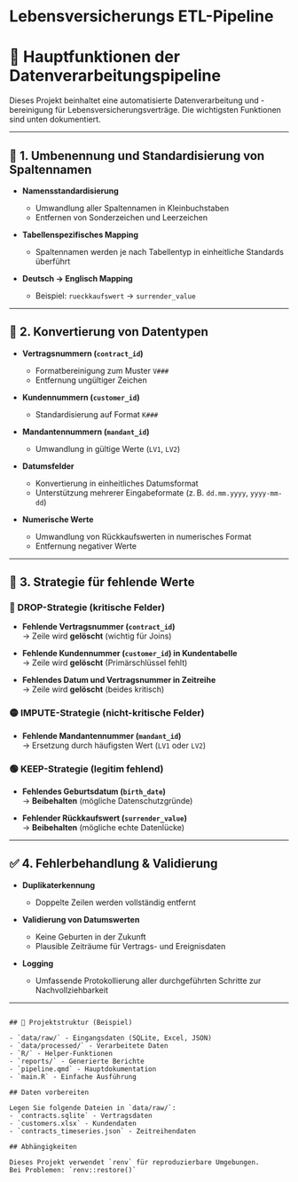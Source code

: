 # Lebensversicherungs ETL-Pipeline

# 🔧 Hauptfunktionen der Datenverarbeitungspipeline

Dieses Projekt beinhaltet eine automatisierte Datenverarbeitung und -bereinigung für Lebensversicherungsverträge. Die wichtigsten Funktionen sind unten dokumentiert.

---

## 🔁 1. Umbenennung und Standardisierung von Spaltennamen

- **Namensstandardisierung**  
  - Umwandlung aller Spaltennamen in Kleinbuchstaben  
  - Entfernen von Sonderzeichen und Leerzeichen  

- **Tabellenspezifisches Mapping**  
  - Spaltennamen werden je nach Tabellentyp in einheitliche Standards überführt  

- **Deutsch → Englisch Mapping**  
  - Beispiel: `rueckkaufswert` → `surrender_value`

---

## 🧮 2. Konvertierung von Datentypen

- **Vertragsnummern (`contract_id`)**  
  - Formatbereinigung zum Muster `V###`  
  - Entfernung ungültiger Zeichen  

- **Kundennummern (`customer_id`)**  
  - Standardisierung auf Format `K###`  

- **Mandantennummern (`mandant_id`)**  
  - Umwandlung in gültige Werte (`LV1`, `LV2`)  

- **Datumsfelder**  
  - Konvertierung in einheitliches Datumsformat  
  - Unterstützung mehrerer Eingabeformate (z. B. `dd.mm.yyyy`, `yyyy-mm-dd`)  

- **Numerische Werte**  
  - Umwandlung von Rückkaufswerten in numerisches Format  
  - Entfernung negativer Werte

---

## 🚫 3. Strategie für fehlende Werte

### 🔴 DROP-Strategie (kritische Felder)

- **Fehlende Vertragsnummer (`contract_id`)**  
  → Zeile wird **gelöscht** (wichtig für Joins)

- **Fehlende Kundennummer (`customer_id`) in Kundentabelle**  
  → Zeile wird **gelöscht** (Primärschlüssel fehlt)

- **Fehlendes Datum und Vertragsnummer in Zeitreihe**  
  → Zeile wird **gelöscht** (beides kritisch)

### 🟡 IMPUTE-Strategie (nicht-kritische Felder)

- **Fehlende Mandantennummer (`mandant_id`)**  
  → Ersetzung durch häufigsten Wert (`LV1` oder `LV2`)

### 🟢 KEEP-Strategie (legitim fehlend)

- **Fehlendes Geburtsdatum (`birth_date`)**  
  → **Beibehalten** (mögliche Datenschutzgründe)

- **Fehlender Rückkaufswert (`surrender_value`)**  
  → **Beibehalten** (mögliche echte Datenlücke)

---

## ✅ 4. Fehlerbehandlung & Validierung

- **Duplikaterkennung**  
  - Doppelte Zeilen werden vollständig entfernt

- **Validierung von Datumswerten**  
  - Keine Geburten in der Zukunft  
  - Plausible Zeiträume für Vertrags- und Ereignisdaten

- **Logging**  
  - Umfassende Protokollierung aller durchgeführten Schritte zur Nachvollziehbarkeit

---

   ```

## 📁 Projektstruktur (Beispiel)

- `data/raw/` - Eingangsdaten (SQLite, Excel, JSON)
- `data/processed/` - Verarbeitete Daten
- `R/` - Helper-Funktionen
- `reports/` - Generierte Berichte
- `pipeline.qmd` - Hauptdokumentation
- `main.R` - Einfache Ausführung

## Daten vorbereiten

Legen Sie folgende Dateien in `data/raw/`:
- `contracts.sqlite` - Vertragsdaten
- `customers.xlsx` - Kundendaten  
- `contracts_timeseries.json` - Zeitreihendaten

## Abhängigkeiten

Dieses Projekt verwendet `renv` für reproduzierbare Umgebungen.
Bei Problemen: `renv::restore()`

